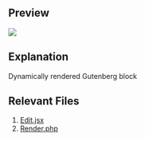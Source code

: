 ## Preview

![](https://wp.zacharyrener.com/wp-content/uploads/2024/03/Screenshot-2024-03-13-at-2.58.18 AM.png)

## Explanation

Dynamically rendered Gutenberg block

## Relevant Files

1. [Edit.jsx](https://github.com/ZacharyRener/code-samples-10up-zach-rener/blob/main/blocks/post-grid/edit.jsx "Edit.jsx")
2. [Render.php](https://github.com/ZacharyRener/code-samples-10up-zach-rener/blob/main/blocks/post-grid/render.php "Render.php")
